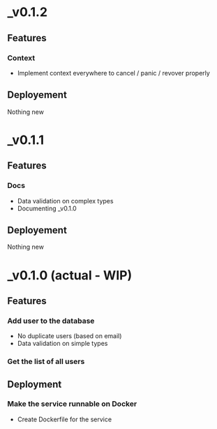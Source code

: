 # _v0.1.2
## Features
### Context
 - Implement context everywhere to cancel / panic / revover properly

## Deployement
Nothing new

# _v0.1.1
## Features
### Docs
 - Data validation on complex types
 - Documenting _v0.1.0

## Deployement
Nothing new

# _v0.1.0 (actual - WIP)
## Features
### Add user to the database
 - No duplicate users (based on email)
 - Data validation on simple types

### Get the list of all users

## Deployment
### Make the service runnable on Docker
 - Create Dockerfile for the service
